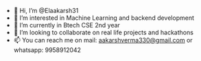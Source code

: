 - 👋 Hi, I’m @Elaakarsh31
- 👀 I’m interested in Machine Learning and backend development
- 🌱 I’m currently in Btech CSE 2nd year
- 💞️ I’m looking to collaborate on real life projects and hackathons
- 📫 You can reach me on mail: aakarshverma330@gmail.com or whatsapp: 9958912042

<!---
Elaakarsh31/Elaakarsh31 is a ✨ special ✨ repository because its `README.md` (this file) appears on your GitHub profile.
You can click the Preview link to take a look at your changes.
--->
